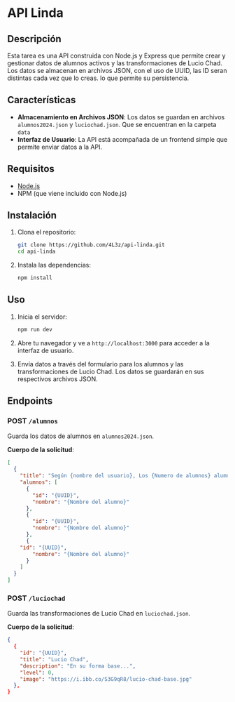 
# API Linda

## Descripción

Esta tarea es una API construida con Node.js y Express que permite crear y gestionar datos de alumnos activos y las transformaciones de Lucio Chad. Los datos se almacenan en archivos JSON, con el uso de UUID, las ID seran distintas cada vez que lo creas. lo que permite su persistencia.

## Características

- **Almacenamiento en Archivos JSON**: Los datos se guardan en archivos `alumnos2024.json` y `luciochad.json`. Que se encuentran en la carpeta `data`
- **Interfaz de Usuario**: La API está acompañada de un frontend simple que permite enviar datos a la API.

## Requisitos

- [Node.js](https://nodejs.org/)
- NPM (que viene incluido con Node.js)

## Instalación

1. Clona el repositorio:

   ```bash
   git clone https://github.com/4L3z/api-linda.git
   cd api-linda
   ```

2. Instala las dependencias:

   ```bash
   npm install
   ```


## Uso

1. Inicia el servidor:

   ```bash
   npm run dev
   ```

2. Abre tu navegador y ve a `http://localhost:3000` para acceder a la interfaz de usuario.

3. Envía datos a través del formulario para los alumnos y las transformaciones de Lucio Chad. Los datos se guardarán en sus respectivos archivos JSON.

## Endpoints

### POST `/alumnos`

Guarda los datos de alumnos en `alumnos2024.json`.

**Cuerpo de la solicitud**:
```json
[
  {
    "title": "Según {nombre del usuario}, Los {Numero de alumnos} alumnos más activos en la clase son",
    "alumnos": [
      {
        "id": "{UUID}",
        "nombre": "{Nombre del alumno}"
      },
      {
        "id": "{UUID}",
        "nombre": "{Nombre del alumno}"
      },
      {
    "id": "{UUID}",
        "nombre": "{Nombre del alumno}"
      }
    ]
  }
]
```

### POST `/luciochad`

Guarda las transformaciones de Lucio Chad en `luciochad.json`.

**Cuerpo de la solicitud**:
```json
{
  {
    "id": "{UUID}",
    "title": "Lucio Chad",
    "description": "En su forma base...",
    "level": 0,
    "image": "https://i.ibb.co/S3G9qR8/lucio-chad-base.jpg"
  },
}
```

